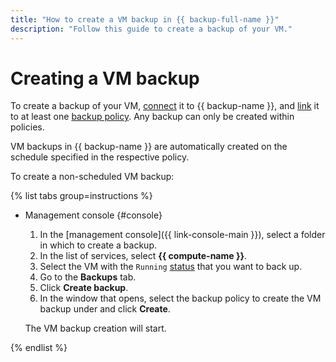 ```yaml
---
title: "How to create a VM backup in {{ backup-full-name }}"
description: "Follow this guide to create a backup of your VM."
---
```


# Creating a VM backup

To create a backup of your VM, [connect](../../concepts/vm-connection.md) it to {{ backup-name }}, and [link](../policy-vm/attach-and-detach-vm.md#attach-vm) it to at least one [backup policy](../../concepts/policy.md). Any backup can only be created within policies.

VM backups in {{ backup-name }} are automatically created on the schedule specified in the respective policy.

To create a non-scheduled VM backup:

{% list tabs group=instructions %}

- Management console {#console}

  1. In the [management console]({{ link-console-main }}), select a folder in which to create a backup.
  1. In the list of services, select **{{ compute-name }}**.
  1. Select the VM with the `Running` [status](../../../compute/concepts/vm-statuses.md#list-of-statuses) that you want to back up.
  1. Go to the **Backups** tab.
  1. Click **Create backup**.
  1. In the window that opens, select the backup policy to create the VM backup under and click **Create**.

  The VM backup creation will start.

{% endlist %}
